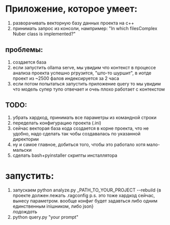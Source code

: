 # Приложение, которое умеет:
1. разворачивать векторную базу данных проекта на с++
2. принимать запрос из консоли, нампример: "In which filesComplex Nuber class is implemented?"

## проблемы:
1. создается база
2. если запустить ollama serve, мы увидим что контекст в процессе анализа проекта успешно ргрузится, "што-то шуршит", в иотде проект из ~2500 фалов индексируется за 2 часа
3. если потом попытаться запустить приложение query то мы увидим что модель супер тупо отвечает и очеь плохо работает с контекстом

## TODO:
1. убрать хардкод, принимать все параметры из командной строки
2. переделать конфигурацию проекта (.ini)
3. сейчас векторая база кода создается в корне проекта, что не удобно, надо сделать так чобы создавалась по указанной директории
4. ну и самое главное, добиться того, чтобы это работало хотя мало-мальски
5. сделать bash+pyinstaller скрипты инсталлятора

# запустить:
1. запускаем python analyze.py _PATH_TO_YOUR_PROJECT --rebuild {в проекте должен лежать .ragconfig p.s. это тоже хардкод сейчас, вынесу параметром. вообще конфиг будет задавться либо одним единственным iniшником, либо json}\
*подождать*
2. python query.py "your prompt"
